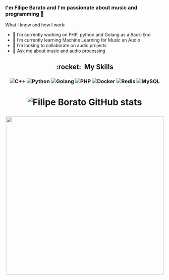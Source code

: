 <h3 align="center">
 
### I'm Filipe Barato and I'm passionate about music and programming 👋
 
</h3>
 
What I know and how I work:

- 🔭 I’m currently working on PHP, python and Golang as a Back-End
- 🌱 I’m currently learning Machine Learning for Music an Audio
- 👯 I’m looking to collaborate on audio projects
- 💬 Ask me about music and audio processing

<h2 align="center"> :rocket: &nbsp;My Skills </h2>
<h3 align="center">
 
 ![C++](https://img.shields.io/badge/-C++-333333?style=flat&logo=C%2B%2B&logoColor=00599C)
 ![Python](https://img.shields.io/badge/-python-333333?style=flat&logo=python)
 ![Golang](https://img.shields.io/badge/-Golang-333333?style=flat&logo=go)
 ![PHP](https://img.shields.io/badge/-PHP-333333?style=flat&logo=php)
 ![Docker](https://img.shields.io/badge/-Docker-333333?style=flat&logo=docker)
 ![Redis](https://img.shields.io/badge/-Redis-333333?style=flat&logo=redis)
 ![MySQL](https://img.shields.io/badge/-MySQL-333333?style=flat&logo=mysql)
    
  
 
</h3>  
<h1 align="center">
 
![Filipe Borato GitHub stats](https://github-readme-stats.vercel.app/api?username=filipeborato&show_icons=true&theme=radical&count_private=true)

<img src = "https://www.electronicbeats.net/app/uploads/2017/03/eurorackcolors.jpg" width="500" >
</h1>
